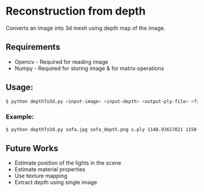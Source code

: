 # Reconstruction from depth

Converts an image into 3d mesh using depth map of the image.

## Requirements

* Opencv - Required for reading image
* Numpy  - Required for storing image & for matrix operations

## Usage:

```sh
$ python depthTo3d.py <input-image> <input-depth> <output-ply-file> <fx> <fy> <cx> <cy>

```

### Example:
```sh
$ python depthTo3d.py sofa.jpg sofa_depth.png s.ply 1148.93617021 1150.38461538 750 500

```

## Future Works

* Estimate position of the lights in the scene
* Estimate material properties
* Use texture mapping
* Extract depth using single image

